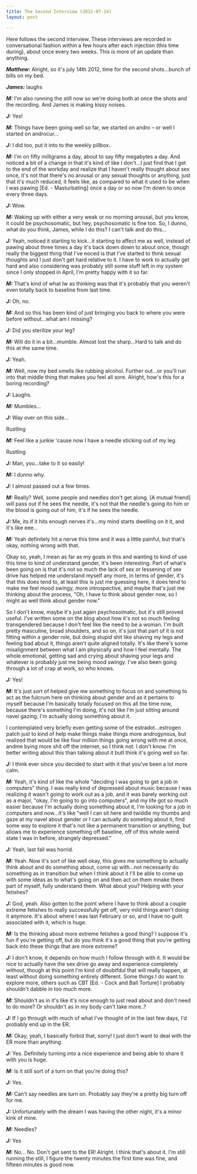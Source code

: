 ```yaml
---
title: The Second Interview (2012-07-14)
layout: post

---
```


Here follows the second interview.  These interviews are recorded in conversational fashion within a few hours after each injection (this time during), about once every two weeks.  This is more of an update than anything.

***Matthew:*** Alright, so it's july 14th 2012, time for the second shots...bunch of bills on my bed.

***James:*** laughs

***M:*** I'm also running the still now so we're doing both at once the shots and the recording.  And James is making kissy noises.

***J:*** Yes!

***M:*** Things have been going well so far, we started on andro – or well I started on androcur...

***J:*** I did too, put it into to the weekly pillbox.

***M:*** I'm on fifty milligrams a day, about to say fifty megabytes a day. And noticed a bit of a change in that it's kind of like I don't...I just find that I get to the end of the workday and realize that I haven't really thought about sex once, it's not that there's no arousal or any sexual thoughts or anything, just that it's much reduced, it feels like, as compared to what it used to be when I was pawing \[Ed. - Masturbating\] once a day or so now I'm down to once every three days.

***J:*** Wow.

***M:*** Waking up with either a very weak or no morning arousal, but you know, it could be psychosomatic, but hey, psychosomatic is fine too. So, I dunno, what do you think, James, while I do this? I can't talk and do this...

***J:*** Yeah, noticed it starting to kick...it starting to affect me as well, instead of pawing about three times a day it's back down down to about once, though really the biggest thing that I've noced is that I've started to think sexual thoughts and I just don't get hard relative to it. I have to work to actually get hard and also considering was probably still some stuff left in my system since I only stopped in April, I'm pretty happy with it so far.

***M:*** That's kind of what Iw as thinking was that it's probably that you weren't even totally back to baseline from last time.

***J:*** Oh, no.

***M:*** And so this has been kind of just bringing you back to where you were before without...what am I missing?

***J:*** Did you sterilize your leg?

***M:*** Will do it in a bit...mumble. Almost lost the sharp...Hard to talk and do this at the same time.

***J:*** Yeah.

***M:*** Well, now my bed smells like rubbing alcohol. Further out...or you'll run into that middle thing that makes you feel all sore. Alright, how's this for a boring recording?

***J:*** Laughs.

***M:*** Mumbles...

***J:*** Way over on this side...

Rustling

***M:*** Feel like a junkie 'cause now I have a needle sticking out of my leg.

Rustling

***J:*** Man, you...take to it so easily!

***M:*** I dunno why.

***J:*** I almost passed out a few times.

***M:*** Really? Well, some people and needles don't get along. \[A mutual friend\] will pass out if he sees the needle, it's not that the needle's going ito him or the blood is going out of him, it's if he sees the needle.

***J:*** Me, its if it hits enough nerves it's...my mind starts dwelling on it it, and it's like eee...

***M:*** Yeah definitely hit a nerve this time and it was a little painful, but that's okay, nothing wrong with that.

Okay so, yeah, I mean as far as my goals in this and wanting to kind of use this time to kind of understand gender, it's been interesting. Part of what's been going on is that it's not so much the lack of sex or lessening of sex drive has helped me understand myself any more, in terms of gender, it's that this does tend to, at least this is just me guessing here, it does tend to make me feel mood swingy, more introspective, and maybe that's just me thinking about the process, "Oh, I have to think about gender now, so I might as well think about gender now."

So I don't know, maybe it's just again psychosoimatic, but it's still proved useful. I've written some on the blog about how it's not so much feeling transgendered because I don't feel like the need to be a woman. I'm built pretty masculine, broad shoulders, and so on, it's just that part of it is not fitting within a gender role, but doing stupid shit like shaving my legs and feeling bad about it, things aren't quite aligned totally. It's like there's some misalignment between what I am physically and how I feel mentally. The whole emotional, getting sad and crying about shaving your legs and whatever is probably just me being mood swingy. I've also been going through a lot of crap at work, so who knows.

***J:*** Yes!

***M:*** It's just sort of helped give me something to focus on and something to act as the fulcrum here on thinking about gender and as it pertains to myself because I'm basically totally focused on this all the time now, because there's something I'm doing, it's not like I'm just sitting around navel gazing, I'm actually doing something about it.

I contemplated very briefly even getting some of the estradot...estrogen patch just to kind of help make things make things more androgynous, but realized that would be like four million things going wrong with me at once,  andme bying more shit off the internet, so I think not. I don't know. I'm better writing about this than talking about it butI think it's going well so far.

***J:*** I think ever since you decided to start with it that you've been a lot more calm.

***M:*** Yeah, it's kind of like the whole "deciding I was going to get a job in computers" thing. I was really kind of depressed about music because I was realizing it wasn't going to work out as a job, and it was barely working out as a major, "okay, I'm going to go into computers", and my life got so much easier because I'm actually doing something about it, I'm looking for a job in computers and now...it's like "well I can sit here and twiddle my thumbs and gaze at my navel about gender or I can actually do someting about it, find some way to explore it that's not like a permanent transition or anything, but allows me to experience something off baseline, off of this whole weird state I was in before, strangely depressed."

***J:*** Yeah, last fall was horrid.

***M:*** Yeah.  Now it's sort of like well okay, this gives me something to actually think about and do something about, come up with...not necessarily do something as in transition but when I think about it I'll be able to come up with some ideas as to what's going on and then act on them mnake them part of myself, fully understand them. What about you? Helping with your fetishes?

***J:*** God, yeah. Also gotten to the point where I have to think about a couple extreme fetishes to really successfully get off, very mild things aren't doing it anymore. It's about where I was last February or so, and I have no guilt associated with it, which is huge.

***M:*** Is the thinking about more extreme fetishes a good thing? I suppose it's fun if you're getting off, but do you think it's a good thing that you're getting back into these things that are more extreme?

***J:*** I don't know, it depends on how much I follow through with it. It would be nice to actually have the sex drive go away and experience completely without, though at this point I'm kind of doubtfdul that will really happen, at least without doing something entirely different. Some things I do want to explore more, others such as CBT \[Ed. - Cock and Ball Torture\] I probably shouldn't dabble in too much more.

***M:*** Shouldn't as in it's like it's nice enough to just read about and don't need to do more? Or shouldn't as in my body can't take more..?

***J:*** If I go through with much of what I've thought of in the last few days, I'd probably end up in the ER.

***M:*** Okay, yeah, I basically forbid that, sorry! I just don't want to deal with the ER more than anything.

***J:*** Yes. Definitely turning into a nice experience and being able to share it with you is huge.

***M:*** Is it still sort of a turn on that you're doing this?

***J:*** Yes.

***M:*** Can't say needles are turn on. Probably say they're a pretty big turn off for me.

***J:*** Unfortunately with the dream I was having the other night, it's a minor kink of mine.

***M:*** Needles?

***J:*** Yes

***M:*** No... No. Don't get sent to the ER! Alright. I think that's about it. I'm still running the still, I figure the twenty minutes the first time was fine, and fifteen minutes is good now.
